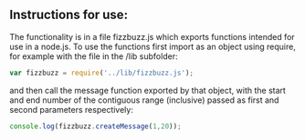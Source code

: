 ## Instructions for use:

The functionality is in a file fizzbuzz.js which exports functions intended for use in a node.js. To use the functions first import as an object using require, for example with the file in the /lib subfolder:

```Javascript
var fizzbuzz = require('../lib/fizzbuzz.js');
```

and then call the message function exported by that object, with the start and end number of the contiguous range (inclusive) passed as first and second parameters respectively:

```Javascript
console.log(fizzbuzz.createMessage(1,20));
```
